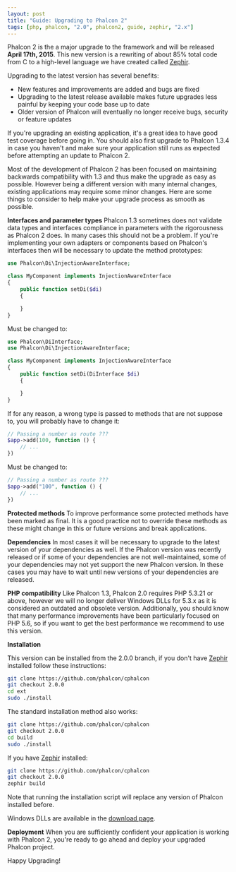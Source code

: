 ```yaml
---
layout: post
title: "Guide: Upgrading to Phalcon 2"
tags: [php, phalcon, "2.0", phalcon2, guide, zephir, "2.x"]
---
```

Phalcon 2 is the a major upgrade to the framework and will be released **April 17th, 2015**. This new version is a rewriting of about 85% total code from C to a high-level language we have created called [Zephir](https://zephir-lang.com/).

Upgrading to the latest version has several benefits:

<!--more-->
- New features and improvements are added and bugs are fixed
- Upgrading to the latest release available makes future upgrades less painful by keeping your code base up to date
- Older version of Phalcon will eventually no longer receive bugs, security or feature updates

If you're upgrading an existing application, it's a great idea to have good test coverage before going in. You should also first upgrade to Phalcon 1.3.4 in case you haven't and make sure your application still runs as expected before attempting an update to Phalcon 2.

Most of the development of Phalcon 2 has been focused on maintaining backwards compatibility with 1.3 and thus make the upgrade as easy as possible. However being a different version with many internal changes, existing applications may require some minor changes. Here are some things to consider to help make your upgrade process as smooth as possible.

**Interfaces and parameter types**
Phalcon 1.3 sometimes does not validate data types and interfaces compliance in parameters with the rigorousness as Phalcon 2 does. In many cases this should not be a problem. If you're implementing your own adapters or components based on Phalcon's interfaces then will be necessary to update the method prototypes:

```php
use Phalcon\Di\InjectionAwareInterface;

class MyComponent implements InjectionAwareInterface
{
    public function setDi($di)
    {

    }
}
```

Must be changed to:

```php
use Phalcon\DiInterface;
use Phalcon\Di\InjectionAwareInterface;

class MyComponent implements InjectionAwareInterface
{
    public function setDi(DiInterface $di)
    {

    }
}
```

If for any reason, a wrong type is passed to methods that are not suppose to, you will probably have to change it:

```php
// Passing a number as route ???
$app->add(100, function () {
    // ...  
})
```

Must be changed to:

```php
// Passing a number as route ???
$app->add("100", function () {
    // ...      
})
```

**Protected methods**
To improve performance some protected methods have been marked as final. It is a good practice not to override these methods as these might change in this or future versions and break applications.

**Dependencies**
In most cases it will be necessary to upgrade to the latest version of your dependencies as well. If the Phalcon version was recently released or if some of your dependencies are not well-maintained, some of your dependencies may not yet support the new Phalcon version. In these cases you may have to wait until new versions of your dependencies are released.

**PHP compatibility**
Like Phalcon 1.3, Phalcon 2.0 requires PHP 5.3.21 or above, however we will no longer deliver Windows DLLs for 5.3.x as it is considered an outdated and obsolete version. Additionally, you should know that many performance improvements have been particularly focused on PHP 5.6, so if you want to get the best performance we recommend to use this version.

**Installation**

This version can be installed from the 2.0.0 branch, if you don't have [Zephir](https://zephir-lang.com) installed follow these instructions:

```sh
git clone https://github.com/phalcon/cphalcon
git checkout 2.0.0
cd ext
sudo ./install
```

The standard installation method also works:

```sh
git clone https://github.com/phalcon/cphalcon
git checkout 2.0.0
cd build
sudo ./install
```

If you have [Zephir](https://zephir-lang.com) installed:

```sh
git clone https://github.com/phalcon/cphalcon
git checkout 2.0.0
zephir build
```

Note that running the installation script will replace any version of Phalcon installed before.

Windows DLLs are available in the [download page](https://phalcon.io/en/download/windows).

**Deployment**
When you are sufficiently confident your application is working with Phalcon 2, you're ready to go ahead and deploy your upgraded Phalcon project.

Happy Upgrading!

